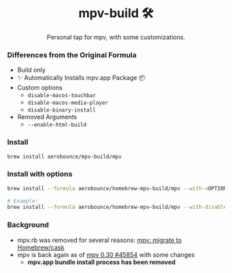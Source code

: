 <h1 align="center">mpv-build 🛠</h1>
<p align="center">Personal tap for mpv, with some customizations.</p>

### Differences from the Original Formula
- Build only
- ✨ Automatically Installs mpv.app Package 📦
- Custom options
    - `disable-macos-touchbar`
    - `disable-macos-media-player`
    - `disable-binary-install`
- Removed Arguments
    - `--enable-html-build`

### Install
```sh
brew install aerobounce/mpv-build/mpv
```

### Install with options
```sh
brew install --formula aerobounce/homebrew-mpv-build/mpv --with-<OPTION> ...

# Example:
brew install --formula aerobounce/homebrew-mpv-build/mpv --with-disable-macos-media-player
```

### Background
- mpv.rb was removed for several reasons: [mpv: migrate to Homebrew/cask](https://github.com/Homebrew/homebrew-core/commit/41444d526c40b93069b7f0c5414539deb0534179)
- mpv is back again as of [mpv 0.30 #45854](https://github.com/Homebrew/homebrew-core/pull/45854) with some changes
  - **mpv.app bundle install process has been removed**
